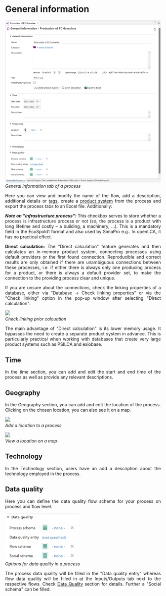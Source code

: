 <div style='text-align: justify;'>

# General information

![](../media/general_information_process.png)  
_General information tab of a process_

Here you can view and modify the name of the flow, add a description, additional details or [tags](../cheat/tags.md), create a [product system](../prod_sys/Creating.md) from the process and export the process tabs to an Excel file. Additionally:

**_Note on "infrastructure process":_** This checkbox serves to store whether a process is infrastructure process or not (so, the process is a product with long lifetime and costly – a building, a machinery, …). This is a mandatory field in the EcoSpold1 format and also used by SimaPro e.g.. In openLCA, it has no practical effect.

**Direct calculation:** The "Direct calculation" feature generates and then calculates an in-memory product system, connecting processes using default providers or the first found connection. Reproducible and correct results are only obtained if there are unambiguous connections between these processes, i.e. if either there is always only one producing process for a product, or there is always a default provider set, to make the connection to the providing process clear and unique. 

If you are unsure about the connections, check the linking properties of a database, either via "Database → Check linking properties" or via the "Check linking" option in the pop-up window after selecting "Direct calculation":

![](../media/check_linking_new.png)  
_Check linking prior calcuation_

The main advantage of "Direct calculation" is its lower memory usage. It bypasses the need to create a separate product system in advance. This is particularly practical when working with databases that create very large product systems such as PSILCA and exiobase.

## Time 
 
In the time section, you can add and edit the start and end time of the process as well as provide any relevant descriptions.
 
## Geography

In the Geography section, you can add and edit the location of the process. Clicking on the chosen location, you can also see it on a map. 

![](../media/add_location_process.png)  
_Add a location to a process_
 
![](../media/view_location_on_map.png)  
_View a location on a map_

## Technology 

In the Technology section, users have an add a description about the technology employed in the process.

## Data quality

Here you can define the data quality flow schema for your process on process and flow level.

![](../media/general_information_process_DQ.png)  
_Options for data quality in a process_

 The process data quality will be filled in the "Data quality entry" whereas flow data quality will be filled in at the Inputs/Outputs tab next to the respective flows. Check [Data Quality](../advanced_top/data_quality.md) section for details. Further a "Social schema" can be filled.



</div>
